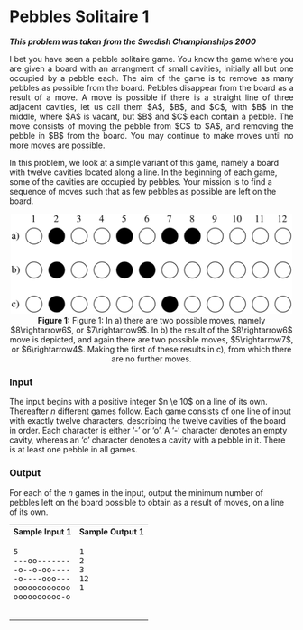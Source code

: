 # Pebbles Solitaire 1 #

***This problem was taken from the Swedish Championships 2000***

<p align="justify">
I bet you have seen a pebble solitaire game. You know the game where you are given a board with an arrangment of small cavities, initially all but one occupied
by a pebble each. The aim of the game is to remove as many pebbles as possible from the board. Pebbles disappear from the board as a result of a move. A move is
possible if there is a straight line of three adjacent cavities, let us call them $A$, $B$, and $C$, with $B$ in the middle, where $A$ is vacant, but $B$ and $C$
each contain a pebble. The move consists of moving the pebble from $C$ to $A$, and removing the pebble in $B$ from the board. You may continue to make moves until
no more moves are possible.

In this problem, we look at a simple variant of this game, namely a board with twelve cavities located along a line. In the beginning of each game, some of the
cavities are occupied by pebbles. Your mission is to find a sequence of moves such that as few pebbles as possible are left on the board.

<p align="center">
    <img src="https://github.com/7monaw/ProgrammingSolutions/blob/main/Pebble_Solitaire/pebbles.png" alt
        width="500" 
        height="178"/>
    <br>
    <caption><b>Figure 1:</b> Figure 1: In a) there are two possible moves, namely $8\rightarrow6$, or $7\rightarrow9$. In b) the result of the $8\rightarrow6$ move
      is depicted, and again there are two possible moves, $5\rightarrow7$, or $6\rightarrow4$. Making the first of these results in c), from which there are no
      further moves.</caption>
</p>


### Input ###
The input begins with a positive integer $n \e 10$ on a line of its own. Thereafter $n$ different games follow. Each game consists of one line of input with exactly
twelve characters, describing the twelve cavities of the board in order. Each character is  either ‘-’ or ‘o’. A ‘-’ character denotes an empty cavity, whereas an ‘o’
character denotes a cavity with a pebble in it. There is at least one pebble in all games.

### Output ###
For each of the $n$ games in the input, output the minimum number of pebbles left on the board possible to obtain as a result of moves, on a line of its own.

</p>

<table>
    <tr>
        <th>Sample Input 1</th>
        <th>Sample Output 1</th>
    </tr>
    <tr>
        <td valign="top">
            <pre>
5
---oo-------
-o--o-oo----
-o----ooo---
oooooooooooo
oooooooooo-o
            </pre>
        </td>
        <td valign="top">
            <pre>
1
2
3
12
1
            </pre>
        </td>
    </tr>
    <tr>
</table>
